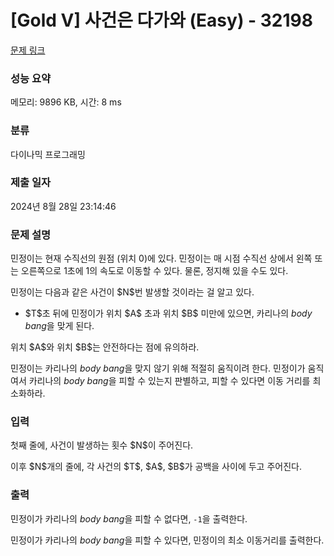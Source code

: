 # [Gold V] 사건은 다가와 (Easy) - 32198 

[문제 링크](https://www.acmicpc.net/problem/32198) 

### 성능 요약

메모리: 9896 KB, 시간: 8 ms

### 분류

다이나믹 프로그래밍

### 제출 일자

2024년 8월 28일 23:14:46

### 문제 설명

<p>민정이는 현재 수직선의 원점 (위치 0)에 있다. 민정이는 매 시점 수직선 상에서 왼쪽 또는 오른쪽으로 1초에 1의 속도로 이동할 수 있다. 물론, 정지해 있을 수도 있다.</p>

<p>민정이는 다음과 같은 사건이 $N$번 발생할 것이라는 걸 알고 있다.</p>

<ul>
	<li>$T$초 뒤에 민정이가 위치 $A$ 초과 위치 $B$ 미만에 있으면, 카리나의 <em>body bang</em>을 맞게 된다.</li>
</ul>

<p>위치 $A$와 위치 $B$는 안전하다는 점에 유의하라.</p>

<p>민정이는 카리나의 <em>body bang</em>을 맞지 않기 위해 적절히 움직이려 한다. 민정이가 움직여서 카리나의 <em>body bang</em>을 피할 수 있는지 판별하고, 피할 수 있다면 이동 거리를 최소화하라.</p>

### 입력 

 <p>첫째 줄에, 사건이 발생하는 횟수 $N$이 주어진다.</p>

<p>이후 $N$개의 줄에, 각 사건의 $T$, $A$, $B$가 공백을 사이에 두고 주어진다.</p>

### 출력 

 <p>민정이가 카리나의 <em>body bang</em>을 피할 수 없다면, <code>-1</code>을 출력한다.</p>

<p>민정이가 카리나의 <em>body bang</em>을 피할 수 있다면, 민정이의 최소 이동거리를 출력한다.</p>


